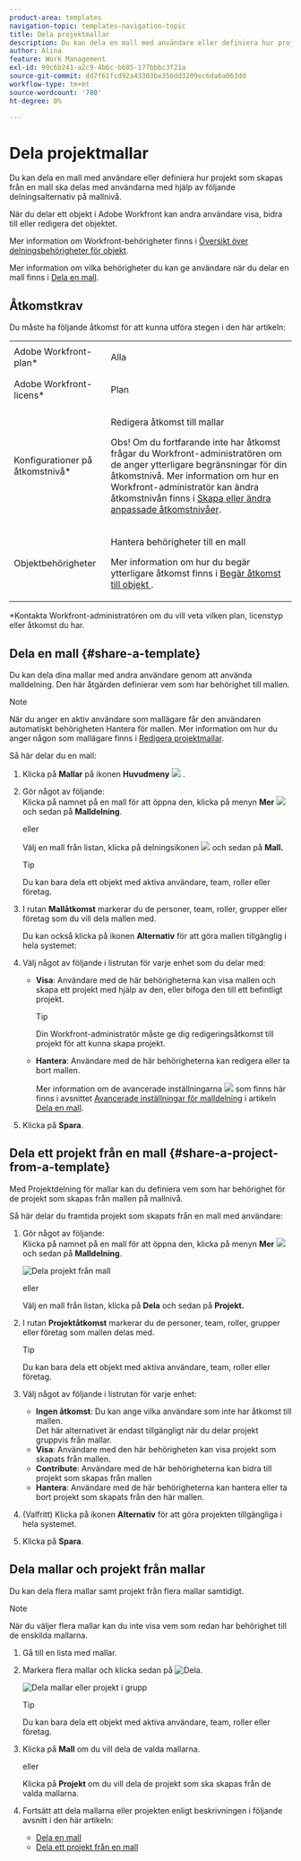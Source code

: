 ```yaml
---
product-area: templates
navigation-topic: templates-navigation-topic
title: Dela projektmallar
description: Du kan dela en mall med användare eller definiera hur projekt som skapas från en mall ska delas med användarna med hjälp av följande delningsalternativ på mallnivå.
author: Alina
feature: Work Management
exl-id: 99c6b241-a2c9-4b6c-b605-177bbbc3f21a
source-git-commit: dd7f61fcd92a43303be356dd3209ec6da6a063dd
workflow-type: tm+mt
source-wordcount: '780'
ht-degree: 0%

---
```


# Dela projektmallar

Du kan dela en mall med användare eller definiera hur projekt som skapas från en mall ska delas med användarna med hjälp av följande delningsalternativ på mallnivå.

När du delar ett objekt i Adobe Workfront kan andra användare visa, bidra till eller redigera det objektet.

Mer information om Workfront-behörigheter finns i [Översikt över delningsbehörigheter för objekt](../../../workfront-basics/grant-and-request-access-to-objects/sharing-permissions-on-objects-overview.md).

Mer information om vilka behörigheter du kan ge användare när du delar en mall finns i [Dela en mall](../../../workfront-basics/grant-and-request-access-to-objects/share-a-template.md).

## Åtkomstkrav

Du måste ha följande åtkomst för att kunna utföra stegen i den här artikeln:

<table style="table-layout:auto"> 
 <col> 
 <col> 
 <tbody> 
  <tr> 
   <td role="rowheader">Adobe Workfront-plan*</td> 
   <td> <p>Alla </p> </td> 
  </tr> 
  <tr> 
   <td role="rowheader">Adobe Workfront-licens*</td> 
   <td> <p>Plan </p> </td> 
  </tr> 
  <tr> 
   <td role="rowheader">Konfigurationer på åtkomstnivå*</td> 
   <td> <p>Redigera åtkomst till mallar</p> <p>Obs! Om du fortfarande inte har åtkomst frågar du Workfront-administratören om de anger ytterligare begränsningar för din åtkomstnivå. Mer information om hur en Workfront-administratör kan ändra åtkomstnivån finns i <a href="../../../administration-and-setup/add-users/configure-and-grant-access/create-modify-access-levels.md" class="MCXref xref">Skapa eller ändra anpassade åtkomstnivåer</a>.</p> </td> 
  </tr> 
  <tr> 
   <td role="rowheader">Objektbehörigheter</td> 
   <td> <p>Hantera behörigheter till en mall</p> <p>Mer information om hur du begär ytterligare åtkomst finns i <a href="../../../workfront-basics/grant-and-request-access-to-objects/request-access.md" class="MCXref xref">Begär åtkomst till objekt </a>.</p> </td> 
  </tr> 
 </tbody> 
</table>

&#42;Kontakta Workfront-administratören om du vill veta vilken plan, licenstyp eller åtkomst du har.

## Dela en mall {#share-a-template}

Du kan dela dina mallar med andra användare genom att använda malldelning. Den här åtgärden definierar vem som har behörighet till mallen.

>[!NOTE]
>
>När du anger en aktiv användare som mallägare får den användaren automatiskt behörigheten Hantera för mallen. Mer information om hur du anger någon som mallägare finns i [Redigera projektmallar](../../../manage-work/projects/create-and-manage-templates/edit-templates.md).

Så här delar du en mall:

1. Klicka på **Mallar** på ikonen **Huvudmeny** ![](assets/main-menu-icon.png) .

1. Gör något av följande:\
   Klicka på namnet på en mall för att öppna den, klicka på menyn **Mer** ![](assets/qs-more-icon-on-an-object.png) och sedan på **Malldelning**.

   eller

   Välj en mall från listan, klicka på delningsikonen ![](assets/share-icon.png) och sedan på **Mall.**

   >[!TIP]
   >
   >Du kan bara dela ett objekt med aktiva användare, team, roller eller företag.

1. I rutan **Mallåtkomst** markerar du de personer, team, roller, grupper eller företag som du vill dela mallen med.

   Du kan också klicka på ikonen **Alternativ** för att göra mallen tillgänglig i hela systemet:

1. Välj något av följande i listrutan för varje enhet som du delar med:

   * **Visa**: Användare med de här behörigheterna kan visa mallen och skapa ett projekt med hjälp av den, eller bifoga den till ett befintligt projekt.

     >[!TIP]
     >
     >Din Workfront-administratör måste ge dig redigeringsåtkomst till projekt för att kunna skapa projekt.

   * **Hantera**: Användare med de här behörigheterna kan redigera eller ta bort mallen.

     Mer information om de avancerade inställningarna ![](assets/gear-icon-in-access-levels.png) som finns här finns i avsnittet [Avancerade inställningar för malldelning](../../../workfront-basics/grant-and-request-access-to-objects/share-a-template.md#template-permissions) i artikeln [Dela en mall](../../../workfront-basics/grant-and-request-access-to-objects/share-a-template.md).

1. Klicka på **Spara**.

## Dela ett projekt från en mall {#share-a-project-from-a-template}

Med Projektdelning för mallar kan du definiera vem som har behörighet för de projekt som skapas från mallen på mallnivå.

Så här delar du framtida projekt som skapats från en mall med användare:

1. Gör något av följande:\
   Klicka på namnet på en mall för att öppna den, klicka på menyn **Mer** ![](assets/qs-more-icon-on-an-object.png) och sedan på **Malldelning**.

   ![Dela projekt från mall](assets/project-sharing-on-template-nwe-2022-350x172.png)

   eller

   Välj en mall från listan, klicka på **Dela** och sedan på **Projekt.**

1. I rutan **Projektåtkomst** markerar du de personer, team, roller, grupper eller företag som mallen delas med.

   >[!TIP]
   >
   >Du kan bara dela ett objekt med aktiva användare, team, roller eller företag.

1. Välj något av följande i listrutan för varje enhet:

   * **Ingen åtkomst**: Du kan ange vilka användare som inte har åtkomst till mallen.\
     Det här alternativet är endast tillgängligt när du delar projekt gruppvis från mallar. 
   * **Visa**: Användare med den här behörigheten kan visa projekt som skapats från mallen.
   * **Contribute**: Användare med de här behörigheterna kan bidra till projekt som skapas från mallen 
   * **Hantera**: Användare med de här behörigheterna kan hantera eller ta bort projekt som skapats från den här mallen.

1. (Valfritt) Klicka på ikonen **Alternativ** för att göra projekten tillgängliga i hela systemet.
1. Klicka på **Spara**.

<!--
<div data-mc-conditions="QuicksilverOrClassic.Draft mode">
<h3>Overview of project sharing from other sources</h3>
<p>You may already have been assigned access to projects from other areas of Workfront. <br>You may have been assigned access to projects from the following areas: </p>
<ul>
<li>When a project is created<br>For more information about sharing projects when the project is created, see the "Access" section in <a href="../../../manage-work/projects/manage-projects/edit-projects.md" class="MCXref xref">Edit projects</a>.</li>
<li>When your Workfront administrator sets user access levels<br>For more information about setting access levels, see <a href="../../../administration-and-setup/add-users/configure-and-grant-access/create-modify-access-levels.md" class="MCXref xref">Create or modify custom access levels</a>.</li>
<li>When using the project access template</li>
</ul>
<p>When using the Template Project Sharing feature, if a user's access to a project is View, but you set the access permissions for Template Project Sharing to Manage, the user will have Manage permission for every project created using this specific template. The user will only have View permission for the other projects they are on.</p>
</div>
-->

## Dela mallar och projekt från mallar

Du kan dela flera mallar samt projekt från flera mallar samtidigt.

>[!NOTE]
>
>När du väljer flera mallar kan du inte visa vem som redan har behörighet till de enskilda mallarna.

1. Gå till en lista med mallar.
1. Markera flera mallar och klicka sedan på ![Dela](assets/share-icon.png).

   ![Dela mallar eller projekt i grupp](assets/share-templates-projects-in-bulk-link-in-toolbar-nwe-2022.png)

   >[!TIP]
   >
   >Du kan bara dela ett objekt med aktiva användare, team, roller eller företag.

1. Klicka på **Mall** om du vill dela de valda mallarna.

   eller

   Klicka på **Projekt** om du vill dela de projekt som ska skapas från de valda mallarna.

1. Fortsätt att dela mallarna eller projekten enligt beskrivningen i följande avsnitt i den här artikeln:

   * [Dela en mall](#share-a-template)
   * [Dela ett projekt från en mall](#share-a-project-from-a-template)
